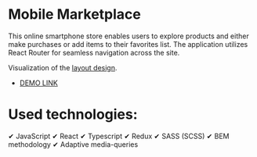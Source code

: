 # Mobile Marketplace

This online smartphone store enables users to explore products and either make purchases or add items to their favorites list. The application utilizes React Router for seamless navigation across the site.

Visualization of the [layout design](https://www.figma.com/file/uEetgWenSRxk9jgiym6Yzp/Phone-catalog-redesign?type=design&node-id=0-1&mode=design&t=h5DZEIvYU22bsypd-0).

- [DEMO LINK](https://antonbelia.github.io/mobile-marketplace/)

# Used technologies:
✔ JavaScript ✔ React ✔ Typescript ✔ Redux
✔ SASS (SCSS) ✔ BEM methodology ✔ Adaptive media-queries
